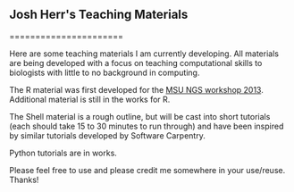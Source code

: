 ## Josh Herr's Teaching Materials
======================

Here are some teaching materials I am currently developing.  All materials are being developed with a focus on teaching computational skills to biologists with little to no background in computing.

The R material was first developed for the <a href="http://ged.msu.edu/angus/tutorials-2013/">MSU NGS workshop 2013</a>.  Additional material is still in the works for R.

The Shell material is a rough outline, but will be cast into short tutorials (each should take 15 to 30 minutes to run through) and have been inspired by similar tutorials developed by Software Carpentry.  

Python tutorials are in works.  

Please feel free to use and please credit me somewhere in your use/reuse.  Thanks!
